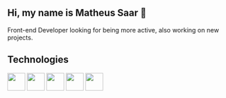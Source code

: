 ## Hi, my name is Matheus Saar 👋
Front-end Developer looking for being more active, also working on new projects.

## Technologies
<div style="inline-block">
  <img loading="lazy" width="40" height="40" src="https://cdn.jsdelivr.net/gh/devicons/devicon@latest/icons/html5/html5-original.svg" />
  <img loading="lazy" width="40" height="40" src="https://cdn.jsdelivr.net/gh/devicons/devicon@latest/icons/css3/css3-original.svg" />
  <img loading="lazy" width="40" height="40" src="https://cdn.jsdelivr.net/gh/devicons/devicon@latest/icons/javascript/javascript-original.svg" />
  <img loading="lazy" width="40" height="40" src="https://cdn.jsdelivr.net/gh/devicons/devicon@latest/icons/nodejs/nodejs-original-wordmark.svg" />
  <img loading="lazy" width="40" height="40" src="https://cdn.jsdelivr.net/gh/devicons/devicon@latest/icons/express/express-original-wordmark.svg" />
</div>

<!--
**zFriez/zFriez** is a ✨ _special_ ✨ repository because its `README.md` (this file) appears on your GitHub profile.

Here are some ideas to get you started:

- 🔭 I’m currently working on ...
- 🌱 I’m currently learning ...
- 👯 I’m looking to collaborate on ...
- 🤔 I’m looking for help with ...
- 💬 Ask me about ...
- 📫 How to reach me: ...
- 😄 Pronouns: ...
- ⚡ Fun fact: ...
-->
